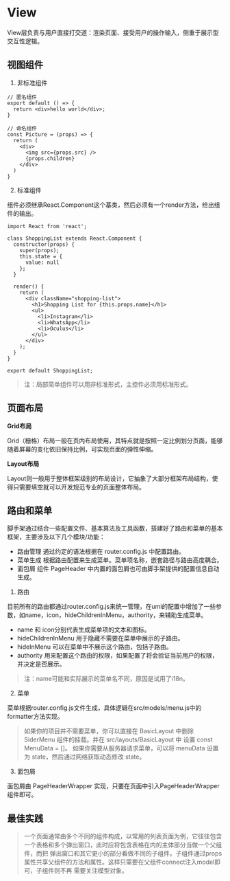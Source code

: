# View

View层负责与用户直接打交道：渲染页面、接受用户的操作输入，侧重于展示型交互性逻辑。

## 视图组件
1. 非标准组件
```
// 匿名组件
export default () => {
  return <div>hello world</div>;
}

// 命名组件
const Picture = (props) => {
  return (
    <div>
      <img src={props.src} />
      {props.children}
    </div>
  )
}
```

2. 标准组件

组件必须继承React.Component这个基类，然后必须有一个render方法，给出组件的输出。

```
import React from 'react';

class ShoppingList extends React.Component {
  constructor(props) {
    super(props);
    this.state = {
      value: null
    };
  }
  
  render() {
    return (
      <div className="shopping-list">
        <h1>Shopping List for {this.props.name}</h1>
        <ul>
          <li>Instagram</li>
          <li>WhatsApp</li>
          <li>Oculus</li>
        </ul>
      </div>
    );
  }
}

export default ShoppingList;
```

> 注：局部简单组件可以用非标准形式，主控件必须用标准形式。

## 页面布局

**Grid布局**

Grid（栅格）布局一般在页内布局使用，其特点就是按照一定比例划分页面，能够随着屏幕的变化依旧保持比例，可实现页面的弹性伸缩。

**Layout布局**

Layout则一般用于整体框架级别的布局设计，它抽象了大部分框架布局结构，使得只需要填空就可以开发规范专业的页面整体布局。

## 路由和菜单

脚手架通过结合一些配置文件、基本算法及工具函数，搭建好了路由和菜单的基本框架，主要涉及以下几个模块/功能：

+ 路由管理 通过约定的语法根据在 router.config.js 中配置路由。
+ 菜单生成 根据路由配置来生成菜单。菜单项名称，嵌套路径与路由高度耦合。
+ 面包屑 组件 PageHeader 中内置的面包屑也可由脚手架提供的配置信息自动生成。

1. 路由

目前所有的路由都通过router.config.js来统一管理，在umi的配置中增加了一些参数，如name，icon，hideChildrenInMenu，authority，来辅助生成菜单。

+ name 和 icon分别代表生成菜单项的文本和图标。
+ hideChildrenInMenu 用于隐藏不需要在菜单中展示的子路由。
+ hideInMenu 可以在菜单中不展示这个路由，包括子路由。
+ authority 用来配置这个路由的权限，如果配置了将会验证当前用户的权限，并决定是否展示。

> 注：name可能和实际展示的菜单名不同，原因是试用了i18n。

2. 菜单

菜单根据router.config.js文件生成，具体逻辑在src/models/menu.js中的formatter方法实现。

> 如果你的项目并不需要菜单，你可以直接在 BasicLayout 中删除 SiderMenu 组件的挂载。并在 src/layouts/BasicLayout 中 设置 const MenuData = []。
> 如果你需要从服务器请求菜单，可以将 menuData 设置为 state，然后通过网络获取动态修改 state。

3. 面包屑

面包屑由 PageHeaderWrapper 实现，只要在页面中引入PageHeaderWrapper组件即可。

## 最佳实践

> 一个页面通常由多个不同的组件构成，以常用的列表页面为例，它往往包含一个表格和多个弹出窗口，此时应将包含表格在内的主体部分当做一个父组件，而把
> 弹出窗口和其它更小的部分看做不同的子组件。子组件通过props属性共享父组件的方法和属性。这样只需要在父组件connect注入model即可，子组件则不再
> 需要关注模型对象。